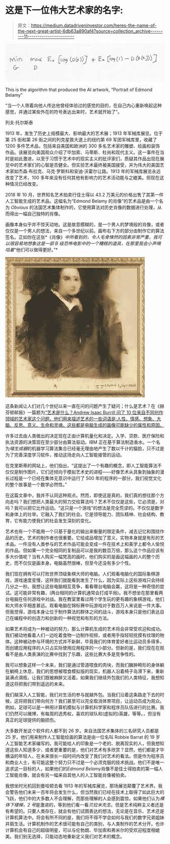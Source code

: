 # 这是下一位伟大艺术家的名字:

> 原文：<https://medium.datadriveninvestor.com/heres-the-name-of-the-next-great-artist-6db63a890af4?source=collection_archive---------11----------------------->

![](img/0b686512a9ffff3e843eca3053080821.png)

This is the algorithm that produced the AI artwork, “Portrait of Edmond Belamy”

“当一个人带着向他人传达他曾经体验过的感觉的目的，在自己内心重新唤起这种感觉，并通过某些外在的符号表达出来时，艺术就开始了”。

列夫·托尔斯泰

1913 年，发生了历史上规模最大、影响最大的艺术展；1913 年军械库展览。位于第 25 街和第 26 街之间的列克星敦大道上的纽约第 69 军团军械库里，收藏了 1200 多件艺术品，包括来自美国和欧洲的 300 多名艺术家的雕塑、绘画和装饰作品。该展览向美国观众介绍了毕加索、马蒂斯、杜尚和现代主义。这一事件在当时是如此激进，以至于习惯于艺术中的现实主义的批评家们，质疑其作品出现在展览中的艺术家们的心智是否健全。但实验艺术最终被美国接受，并为伟大的美国艺术家如杰森·布拉克、马克·罗斯科和安迪·沃霍尔让路。1913 年的军械库展览永远改变了艺术，100 多年来没有任何其他有影响力的艺术活动能与之媲美。但现在这种情况已经改变。

2018 年 10 月，世界知名艺术拍卖行佳士得以 43.2 万美元的价格出售了其第一件人工智能生成的艺术品。这幅名为“Edmond Belamy 的肖像”的艺术品是由一个名为 *Obvious* 的法国艺术集体制作的，它使用算法对历史肖像的数据进行处理，从而得出一幅自己独特的肖像。

画像本身似乎并不惊天动地。这是故意模糊的，是一个男人的梦境般的肖像，或者仅仅是一个男人的想法，来自一个多世纪以前。画布右下方的部分由制作它的算法签名。正如你在这张*《肖像》*中所看到的，令人毛骨悚然的因素非常严重，我可以很容易地想象这是一部 B 级恐怖电影中的一个糟糕的道具，在那里我会小声嘀咕着*“他们可以做得更好。”*

![](img/6b5d8e1a7720e6ac43d396a77f3190ea.png)

这条新闻让人们对几个世纪以来一直在问的问题产生了疑问；什么是艺术？在《赫芬顿邮报》一篇题为[“艺术是什么？Andrew Isaac Burrill 问了 10 位来自不同创作领域的艺术家这个问题。他们用来描述艺术的一些词语是:人性、情感、想象、大脑、反思、意义、生命和灵魂。这些都是电脑生成的画像可能缺少的属性和原因。](https://www.huffingtonpost.com/andrew-isaac-burrill/10-powerful-responses-to-what-is-art_b_9651936.html)

许多过去由人类做出的决定现在正由计算机量化和决定。入学、贷款、医疗保险和执法资源的决策现在至少部分由算法驱动。IBM 正在基于算法制造香水。一个名为*喵生成器*的机器学习算法集合已经毫无理由地产生了数以千计的猫脸，只不过是为了完善深度学习软件，推动这场走向人工智能接管的运动。

在克里斯蒂的网站上，他们指出，“这提出了一个有趣的概念，即人工智能算法不仅仅是制作图片，它们还倾向于模拟艺术史的进程——好像艺术从具象到抽象的漫长过程是一个已经在集体无意识中运行了 500 年的程序的一部分，我们视觉文化的整个故事是一个数学必然性。”

在这篇文章中，我并不认同这种观点。然而，即使这是真的，我们真的想往那个方向走吗？我们想把人类最大的努力交给算法吗？艺术不仅仅是这些，它必须是，对吗？我可以把它比作运动。“这只是一个游戏”的想法是完全荒谬的。不仅仅是数字和身体上的壮举。它融入了我们的社会。它是领导能力、团队精神、社会结构、教育，它有能力使我们的社会发生深刻的变化。

艺术也有一个不能用一个只基于量化的输出来衡量的限定条件，减去记忆和围绕作品的历史。艺术的制作者也很重要。它给成品增加了意义，实物本身就是有形的艺术品。一件没有人类参与的艺术作品可能会变成一件在技术上和美学上都令人愉悦的作品。但如果一个完全相同的复制品可以是我的数百万倍，那么这个作品应该有多大价值呢？当有人购买一幅梵高的画时，他们购买的是画这幅画的人的整个历史，而不仅仅是画本身。电脑虽然很棒，但至今还没有多少个性。

我们现在拥有可以打败世界顶级象棋大师的电脑。人们观看电脑化的国际象棋游戏，游戏速度变慢，这样我们就能看到发生了什么，因为实际上这些游戏只会持续几分之一秒。我想让这些电脑相互竞争，看看哪台电脑会赢，这将是一种奇怪的尝试。这可能非常有趣，(两台相同的计算机通常会打成平局)。我不想坐在那里看两台电脑在任何游戏中对战。我在教室里看过两个学生玩的更有趣的象棋游戏，他们和大师水平相差甚远。观看电脑在锦标赛中玩游戏对于数百万人来说是一件大事。但我觉得，游戏本身让位于制作算法的群体之间的战斗，游戏本身只是他们表达自己在编程中的创造力和创新的一种视觉和有形的方法。

如果艺术将成为一种被动的努力，那么计算机生成的艺术将会非常受欢迎和成功。我们被动地看着人们一边吃着食物一边制作视频，或者用手指轻轻抚摸有纹理的物体。这种被动参与环境的方式并不新鲜，毕竟我们的体育爱好者比运动员多得多，而创建应用程序的人只占实际使用应用程序的一小部分。但新的是，我们现在在观看不是由人类表演的比赛中找到了乐趣，这些比赛大多是竞争性的。

我可以想象这样一个未来，我们是通过管道喂食的肉块，而我们臃肿畸形的身体躺在躺椅上休息，我们的思想被喂食模拟版的现实，机器人沿着椅子岛滑下来，重新装满点滴瓶，让我们既被麻醉又活着。如果我们继续外包我们的人类特征，我想知道这将把我们带到遥远的未来。

我们越深入人工智能，我们对生活的参与就越外包。当我们沿着这条路走下去的时候，这将把我们带向何方？我们甚至可以完全取消体育项目，让运动员成为观众。例如，足球可以是一种用计算机模拟与计算机科学家和程序员队伍进行的比赛。我们仍然可以赌博，有每周的选秀权，喜欢的球队和(虚拟的)英雄，等等。，但没有真正的足球提供的脑损伤。

大多数开发这个软件的人都不到 26 岁。来自法国艺术集体的三名研究人员都是 25 岁。他们用来制作人工智能绘画的算法是由一位名叫 Robbie Barrat 的 19 岁人工智能艺术家编写的。我可能给人的印象是一个老的、脱离现实的人，但我想知道这些人知道多少，或者更重要的是，他们对艺术有多欣赏？显然，他们都是才华横溢的年轻人，在未来很长一段时间内改变了我们对艺术的看法。但是作为程序员和商业人士，有可能这整个努力只不过是一个必须克服的技术挑战。他们不是唯一追求这一目标的人，如果他们的*Edmond Belamy*肖像不是佳士得拍卖的第一幅人工智能肖像，就会有另一幅来自其他人的人工智能肖像被拍卖。

我想坐时光机回到曼哈顿去看 1913 年的军械库展览，那场展览颠覆了艺术界。我会警告他们未来一百年将会发生什么，但当然我们已经在技术上取得了如此巨大的飞跃，他们中的大多数人不会理解，而那些理解的人会感到震惊。如果他们认为*裸体下楼梯，2 号*是激进的，等到他们看一看*贝拉米先生*。但是艺术纯粹主义者还是有希望的。只要人类存在，就会有他们试图表达的想法，无论是在音乐、艺术还是计算机算法中。将会有所不同的是，我们将不得不学会如何与我们的数字兄弟姐妹并肩生活。计算机制作的艺术很可能有自己的类别，与人类制作的艺术分开。也许计算机会有自己的超级明星，可以与伦勃朗、毕加索和弗米尔的受欢迎程度相媲美。我们别无选择，只能动态地重新定义我们对艺术的概念。